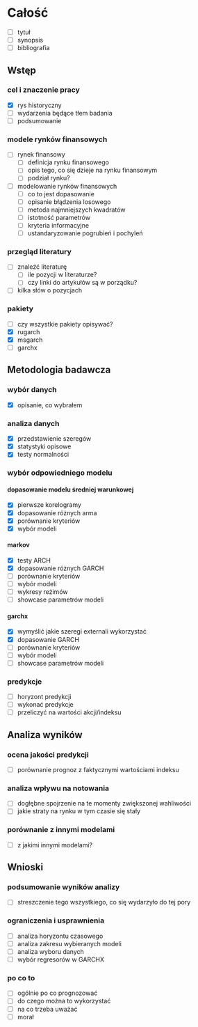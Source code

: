# Całość
- [ ] tytuł
- [ ] synopsis
- [ ] bibliografia
## Wstęp
### cel i znaczenie pracy
- [x] rys historyczny
- [ ] wydarzenia będące tłem badania
- [ ] podsumowanie
### modele rynków finansowych
- [ ] rynek finansowy
    - [ ] definicja rynku finansowego
    - [ ] opis tego, co się dzieje na rynku finansowym
    - [ ] podział rynku?
- [ ] modelowanie rynków finansowych
    - [ ] co to jest dopasowanie
    - [ ] opisanie błądzenia losowego
    - [ ] metoda najmniejszych kwadratów
    - [ ] istotność parametrów
    - [ ] kryteria informacyjne
    - [ ] ustandaryzowanie pogrubień i pochyleń
### przegląd literatury
- [ ] znaleźć literaturę
    - [ ] ile pozycji w literaturze?
    - [ ] czy linki do artykułów są w porządku?
- [ ] kilka słów o pozycjach
### pakiety
- [ ] czy wszystkie pakiety opisywać?
- [x] rugarch
- [x] msgarch
- [ ] garchx
## Metodologia badawcza
### wybór danych
- [x] opisanie, co wybrałem
### analiza danych
- [x] przedstawienie szeregów
- [x] statystyki opisowe
- [x] testy normalności
### wybór odpowiedniego modelu
#### dopasowanie modelu średniej warunkowej
- [x] pierwsze korelogramy
- [x] dopasowanie różnych arma
- [x] porównanie kryteriów
- [x] wybór modeli
#### markov
- [x] testy ARCH
- [x] dopasowanie różnych GARCH
- [ ] porównanie kryteriów
- [ ] wybór modeli
- [ ] wykresy reżimów
- [ ] showcase parametrów modeli
#### garchx
- [x] wymyślić jakie szeregi externali wykorzystać
- [x] dopasowanie GARCH
- [ ] porównanie kryteriów
- [ ] wybór modeli
- [ ] showcase parametrów modeli
### predykcje
- [ ] horyzont predykcji
- [ ] wykonać predykcje
- [ ] przeliczyć na wartości akcji/indeksu
## Analiza wyników
### ocena jakości predykcji
- [ ] porównanie prognoz z faktycznymi wartościami indeksu
### analiza wpływu na notowania
- [ ] dogłębne spojrzenie na te momenty zwiększonej wahliwości
- [ ] jakie straty na rynku w tym czasie się stały
### porównanie z innymi modelami
- [ ] z jakimi innymi modelami?
## Wnioski
### podsumowanie wyników analizy
- [ ] streszczenie tego wszystkiego, co się wydarzyło do tej pory
### ograniczenia i usprawnienia
- [ ] analiza horyzontu czasowego
- [ ] analiza zakresu wybieranych modeli
- [ ] analiza wyboru danych
- [ ] wybór regresorów w GARCHX
### po co to
- [ ] ogólnie po co prognozować
- [ ] do czego można to wykorzystać
- [ ] na co trzeba uważać
- [ ] morał